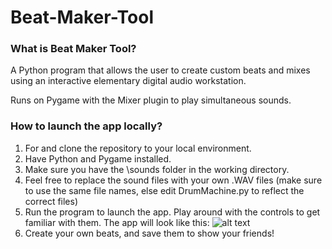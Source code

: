 # Beat-Maker-Tool

### What is Beat Maker Tool?
A Python program that allows the user to create custom beats and mixes using an interactive elementary digital audio workstation.

Runs on Pygame with the Mixer plugin to play simultaneous sounds.


### How to launch the app locally?

1. For and clone the repository to your local environment.
2. Have Python and Pygame installed.
3. Make sure you have the \sounds folder in the working directory.
4. Feel free to replace the sound files with your own .WAV files (make sure to use the same file names, else edit DrumMachine.py to reflect the correct files)
5. Run the program to launch the app. Play around with the controls to get familiar with them. The app will look like this:
![alt text](https://imgur.com/a/O1L6PrH)
6. Create your own beats, and save them to show your friends!



